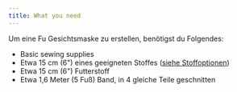 ```yaml
---
title: What you need
---
```


Um eine Fu Gesichtsmaske zu erstellen, benötigst du Folgendes:

- Basic sewing supplies
- Etwa 15 cm (6") eines geeigneten Stoffes ([siehe Stoffoptionen](/docs/docs/patterns/fu/fabric/))
- Etwa 15 cm (6") Futterstoff
- Etwa 1,6 Meter (5 Fuß) Band, in 4 gleiche Teile geschnitten

